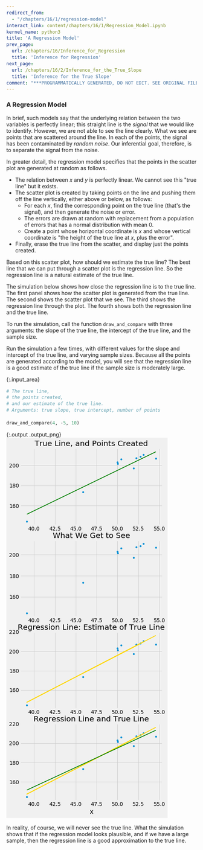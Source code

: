 ```yaml
---
redirect_from:
  - "/chapters/16/1/regression-model"
interact_link: content/chapters/16/1/Regression_Model.ipynb
kernel_name: python3
title: 'A Regression Model'
prev_page:
  url: /chapters/16/Inference_for_Regression
  title: 'Inference for Regression'
next_page:
  url: /chapters/16/2/Inference_for_the_True_Slope
  title: 'Inference for the True Slope'
comment: "***PROGRAMMATICALLY GENERATED, DO NOT EDIT. SEE ORIGINAL FILES IN /content***"
---
```








### A Regression Model

In brief, such models say that the underlying relation between the two variables is perfectly linear; this straight line is the *signal* that we would like to identify. However, we are not able to see the line clearly. What we see are points that are scattered around the line. In each of the points, the signal has been contaminated by *random noise*. Our inferential goal, therefore, is to separate the signal from the noise.

In greater detail, the regression model specifies that the points in the scatter plot are generated at random as follows.

- The relation between $x$ and $y$ is perfectly linear. We cannot see this "true line" but it exists.
- The scatter plot is created by taking points on the line and pushing them off the line vertically, either above or below, as follows:
    - For each $x$, find the corresponding point on the true line (that's the signal), and then generate the noise or error.
    - The errors are drawn at random with replacement from a population of errors that has a normal distribution with mean 0.
    - Create a point whose horizontal coordinate is $x$ and whose vertical coordinate is "the height of the true line at $x$, plus the error".
- Finally, erase the true line from the scatter, and display just the points created.

Based on this scatter plot, how should we estimate the true line? The best line that we can put through a scatter plot is the regression line. So the regression line is a natural estimate of the true line. 

The simulation below shows how close the regression line is to the true line. The first panel shows how the scatter plot is generated from the true line. The second shows the scatter plot that we see. The third shows the regression line through the plot. The fourth shows both the regression line and the true line.

To run the simulation, call the function `draw_and_compare` with three arguments: the slope of the true line, the intercept of the true line, and the sample size.

Run the simulation a few times, with different values for the slope and intercept of the true line, and varying sample sizes. Because all the points are generated according to the model, you will see that the regression line is a good estimate of the true line if the sample size is moderately large.






{:.input_area}
```python
# The true line,
# the points created,
# and our estimate of the true line.
# Arguments: true slope, true intercept, number of points

draw_and_compare(4, -5, 10)
```



{:.output .output_png}
![png](../../../images/chapters/16/1/Regression_Model_5_0.png)



In reality, of course, we will never see the true line. What the simulation shows that if the regression model looks plausible, and if we have a large sample, then the regression line is a good approximation to the true line.
